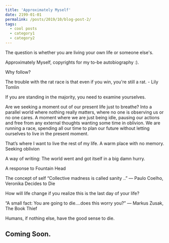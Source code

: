 ```yaml
---
title: 'Approximately Myself'
date: 2199-01-01
permalink: /posts/2019/10/blog-post-2/
tags:
  - cool posts
  - category1
  - category2
---
```


The question is whether you are living your own life or someone else's.

Approximately Myself, copyrights for my to-be autobiography :).

Why follow?

The trouble with the rat race is that even if you win, you're still a rat. - Lily Tomlin

If you are standing in the majority, you need to examine yourselves.

Are we seeking a moment out of our present life just to breathe? Into a parallel world where nothing really matters, where no one is observing us or no one cares. A moment where we are just being idle, pausing our actions and free from any external thoughts wanting some time in oblivion.
We are running a race, spending all our time to plan our future without letting ourselves to live in the present moment.

That’s where I want to live the rest of my life. A warm place with no memory. Seeking oblivion

A way of writing: The world went and got itself in a big damn hurry.

A response to Fountain Head

The concept of self
“Collective madness is called sanity ..”
― Paulo Coelho, Veronika Decides to Die

How will life change if you realize this is the last day of your life?

“A small fact:
You are going to die....does this worry you?”
― Markus Zusak, The Book Thief

Humans, if nothing else, have the good sense to die.

Coming Soon.
------
